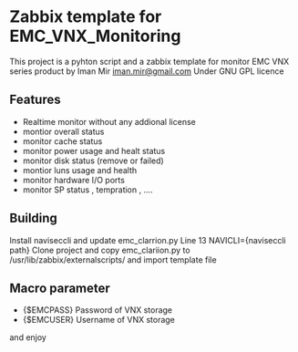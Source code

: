 # Zabbix template for EMC_VNX_Monitoring
This project is a pyhton script and a zabbix template for monitor EMC VNX series product by Iman Mir <iman.mir@gmail.com>
Under GNU GPL licence
## Features
* Realtime monitor without any addional license
* montior overall status 
* monitor cache status
* monitor power usage and healt status
* monitor disk status (remove or failed)
* montior luns usage and health
* monitor hardware I/O ports
* monitor SP status , tempration , ....

## Building
Install naviseccli and update emc_clarrion.py Line 13 NAVICLI={naviseccli path}
Clone project and copy  emc_clariion.py to  /usr/lib/zabbix/externalscripts/ and import template file

## Macro parameter
* {$EMCPASS}  Password of VNX storage
* {$EMCUSER}  Username of VNX storage

and enjoy

   
   
